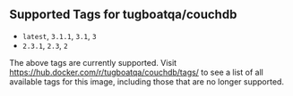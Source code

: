 ## Supported Tags for tugboatqa/couchdb

* `latest`, `3.1.1`, `3.1`, `3`
* `2.3.1`, `2.3`, `2`

The above tags are currently supported. Visit https://hub.docker.com/r/tugboatqa/couchdb/tags/ to see a list of all available tags for this image, including those that are no longer supported.
